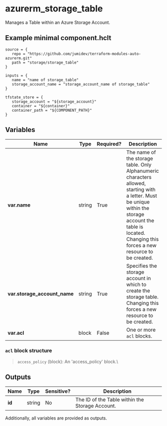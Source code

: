 # azurerm_storage_table

Manages a Table within an Azure Storage Account.

## Example minimal component.hclt

```hcl
source = {
   repo = "https://github.com/jumidev/terraform-modules-auto-azurerm.git" 
   path = "storage/storage_table" 
}

inputs = {
   name = "name of storage_table" 
   storage_account_name = "storage_account_name of storage_table" 
}

tfstate_store = {
   storage_account = "${storage_account}" 
   container = "${container}" 
   container_path = "${COMPONENT_PATH}" 
}

```

## Variables

| Name | Type | Required? |  Description |
| ---- | ---- | --------- |  ----------- |
| **var.name** | string | True | The name of the storage table. Only Alphanumeric characters allowed, starting with a letter. Must be unique within the storage account the table is located. Changing this forces a new resource to be created. | 
| **var.storage_account_name** | string | True | Specifies the storage account in which to create the storage table. Changing this forces a new resource to be created. | 
| **var.acl** | block | False | One or more `acl` blocks. | 

### `acl` block structure

> `access_policy` (block): An 'access_policy' block.\



## Outputs

| Name | Type | Sensitive? | Description |
| ---- | ---- | --------- | --------- |
| **id** | string | No  | The ID of the Table within the Storage Account. | 

Additionally, all variables are provided as outputs.
